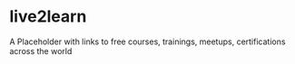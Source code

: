 # live2learn
A Placeholder with links to free courses, trainings, meetups, certifications across the world
